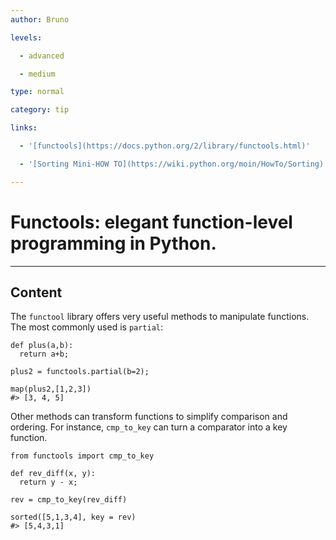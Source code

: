 ```yaml
---
author: Bruno

levels:

  - advanced

  - medium

type: normal

category: tip

links:

  - '[functools](https://docs.python.org/2/library/functools.html)'

  - '[Sorting Mini-HOW TO](https://wiki.python.org/moin/HowTo/Sorting)'

---
```


# Functools: elegant function-level programming in Python.

---
## Content

The `functool` library offers very useful methods to manipulate functions.  
The most commonly used is `partial`:
```
def plus(a,b):
  return a+b;

plus2 = functools.partial(b=2);

map(plus2,[1,2,3])
#> [3, 4, 5]
```
Other methods can transform functions to simplify comparison and ordering.
For instance, `cmp_to_key` can turn a comparator into a key function. 
```
from functools import cmp_to_key

def rev_diff(x, y):
  return y - x;

rev = cmp_to_key(rev_diff)

sorted([5,1,3,4], key = rev)
#> [5,4,3,1]
```

